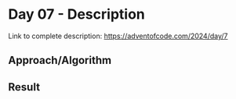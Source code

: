 # Day 07 - Description

Link to complete description: https://adventofcode.com/2024/day/7
## Approach/Algorithm


## Result


